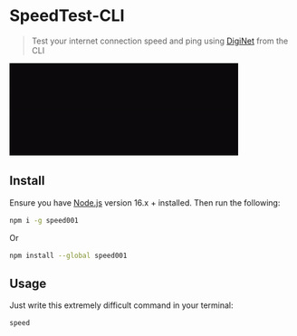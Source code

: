 # SpeedTest-CLI

> Test your internet connection speed and ping using [DigiNet](https://rcs-rds.speedtestcustom.com/) from the CLI

<img src="screenshot.gif" width="404">

## Install

Ensure you have [Node.js](https://nodejs.org) version 16.x + installed. Then run the following:

```sh
npm i -g speed001
```
Or

```sh
npm install --global speed001
```

## Usage

Just write this extremely difficult command in your terminal:
```
speed
```
